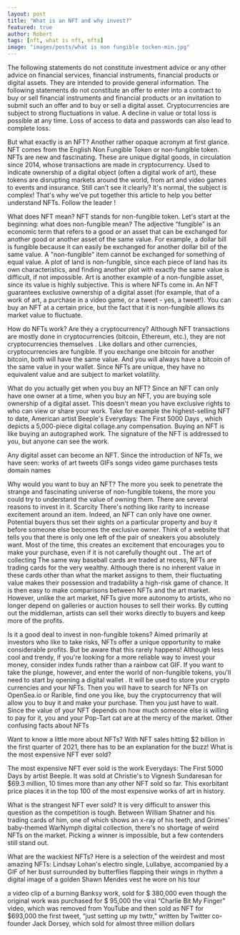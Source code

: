 ```yaml
---
layout: post
title: "What is an NFT and why invest?"
featured: true
author: Robert
tags: [nft, what is nft, nfts]
image: "images/posts/what is non fungible tocken-min.jpg"
---
```



The following statements do not constitute investment advice or any other advice on financial services, financial instruments, financial products or digital assets. They are intended to provide general information. The following statements do not constitute an offer to enter into a contract to buy or sell financial instruments and financial products or an invitation to submit such an offer and to buy or sell a digital asset. Cryptocurrencies are subject to strong fluctuations in value. A decline in value or total loss is possible at any time. Loss of access to data and passwords can also lead to complete loss.

But what exactly is an NFT? Another rather opaque acronym at first glance. NFT comes from the English Non Fungible Token or non-fungible token.  
NFTs are new and fascinating. These are unique digital goods, in circulation since 2014, whose transactions are made in cryptocurrency. Used to indicate ownership of a digital object (often a digital work of art), these tokens are disrupting markets around the world, from art and video games to events and insurance.
Still can't see it clearly? It's normal, the subject is complex! That's why we've put together this article to help you better understand NFTs. Follow the leader !

What does NFT mean?
NFT stands for non-fungible token. Let's start at the beginning: what does non-fungible mean? The adjective “fungible” is an economic term that refers to a good or an asset that can be exchanged for another good or another asset of the same value. For example, a dollar bill is fungible because it can easily be exchanged for another dollar bill of the same value.
A "non-fungible" item cannot be exchanged for something of equal value. A plot of land is non-fungible, since each piece of land has its own characteristics, and finding another plot with exactly the same value is difficult, if not impossible. Art is another example of a non-fungible asset, since its value is highly subjective. This is where NFTs come in.
An NFT guarantees exclusive ownership of a digital asset (for example, that of a work of art, a purchase in a video game, or a tweet - yes, a tweet!). You can buy an NFT at a certain price, but the fact that it is non-fungible allows its market value to fluctuate.

How do NFTs work? Are they a cryptocurrency?
Although NFT transactions are mostly done in cryptocurrencies (bitcoin, Ethereum, etc.), they are not cryptocurrencies themselves . Like dollars and other currencies, cryptocurrencies are fungible. If you exchange one bitcoin for another bitcoin, both will have the same value. And you will always have a bitcoin of the same value in your wallet. Since NFTs are unique, they have no equivalent value and are subject to market volatility.

What do you actually get when you buy an NFT?
Since an NFT can only have one owner at a time, when you buy an NFT, you are buying sole ownership of a digital asset. This doesn't mean you have exclusive rights to who can view or share your work.
Take for example the highest-selling NFT to date, American artist Beeple's Everydays: The First 5000 Days , which depicts a 5,000-piece digital collage.any compensation. Buying an NFT is like buying an autographed work. The signature of the NFT is addressed to you, but anyone can see the work.

Any digital asset can become an NFT. Since the introduction of NFTs, we have seen:
works of art
tweets
GIFs
songs
video game purchases
tests
domain names

Why would you want to buy an NFT?
The more you seek to penetrate the strange and fascinating universe of non-fungible tokens, the more you could try to understand the value of owning them. There are several reasons to invest in it.
Scarcity
There's nothing like rarity to increase excitement around an item. Indeed, an NFT can only have one owner. Potential buyers thus set their sights on a particular property and buy it before someone else becomes the exclusive owner.
Think of a website that tells you that there is only one left of the pair of sneakers you absolutely want. Most of the time, this creates an excitement that encourages you to make your purchase, even if it is not carefully thought out .
The art of collecting
The same way baseball cards are traded at recess, NFTs are trading cards for the very wealthy. Although there is no inherent value in these cards other than what the market assigns to them, their fluctuating value makes their possession and tradability a high-risk game of chance. It is then easy to make comparisons between NFTs and the art market.
However, unlike the art market, NFTs give more autonomy to artists, who no longer depend on galleries or auction houses to sell their works. By cutting out the middleman, artists can sell their works directly to buyers and keep more of the profits.

Is it a good deal to invest in non-fungible tokens?
Aimed primarily at investors who like to take risks, NFTs offer a unique opportunity to make considerable profits. But be aware that this rarely happens! Although less cool and trendy, if you're looking for a more reliable way to invest your money, consider index funds rather than a rainbow cat GIF.
If you want to take the plunge, however, and enter the world of non-fungible tokens, you'll need to start by opening a digital wallet . It will be used to store your crypto currencies and your NFTs. Then you will have to search for NFTs on OpenSea.io or Rarible, find one you like, buy the cryptocurrency that will allow you to buy it and make your purchase.
Then you just have to wait. Since the value of your NFT depends on how much someone else is willing to pay for it, you and your Pop-Tart cat are at the mercy of the market.
Other confusing facts about NFTs

Want to know a little more about NFTs? With NFT sales hitting $2 billion in the first quarter of 2021, there has to be an explanation for the buzz!
What is the most expensive NFT ever sold?

The most expensive NFT ever sold is the work Everydays: The First 5000 Days by artist Beeple. It was sold at Christie's to Vignesh Sundaresan for $69.3 million, 10 times more than any other NFT sold so far. This exorbitant price places it in the top 100 of the most expensive works of art in history.

What is the strangest NFT ever sold?
It is very difficult to answer this question as the competition is tough. Between William Shatner and his trading cards of him, one of which shows an x-ray of his teeth, and Grimes' baby-themed WarNymph digital collection, there's no shortage of weird NFTs on the market. Picking a winner is impossible, but a few contenders still stand out.

What are the wackiest NFTs?
Here is a selection of the weirdest and most amazing NFTs:
Lindsay Lohan's electro single, Lullabye, accompanied by a GIF of her bust surrounded by butterflies flapping their wings in rhythm
a digital image of a golden Shawn Mendes vest he wore on his tour

a video clip of a burning Banksy work, sold for $ 380,000 even though the original work was purchased for $ 95,000
the viral “Charlie Bit My Finger” video, which was removed from YouTube and then sold as NFT for $693,000
the first tweet, “just setting up my twttr,” written by Twitter co-founder Jack Dorsey, which sold for almost three million dollars

